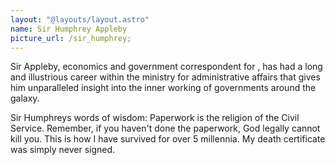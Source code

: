 ```yaml
---
layout: "@layouts/layout.astro"
name: Sir Humphrey Appleby
picture_url: /sir_humphrey;
---
```


Sir Appleby, economics and government correspondent for <GALACTOS>, has had a long and illustrious career within the ministry for administrative affairs that gives him unparalleled insight into the inner working of governments around the galaxy.

Sir Humphreys words of wisdom:
Paperwork is the religion of the Civil Service. Remember, if you haven't done the paperwork, God legally cannot kill you. This is how I have survived for over 5 millennia. My death certificate was simply never signed.
